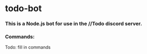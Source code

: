 # todo-bot

### This is a Node.js bot for use in the //Todo discord server.

### Commands:

Todo: fill in commands
